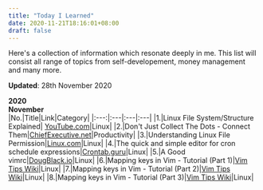 ```yaml
---
title: "Today I Learned"
date: 2020-11-21T18:16:01+08:00
draft: false
---
```

Here's a collection of information which resonate deeply in me. This list will consist all range of topics from self-developement, money management and many more.  

**Updated**: 28th November 2020

**2020**  
**November**  
|No.|Title|Link|Category|
|:---:|:---|:---|:---|
|1.|Linux File System/Structure Explained| [YouTube.com](https://www.youtube.com/watch?v=HbgzrKJvDRw)|Linux|
|2.|Don't Just Collect The Dots - Connect Them|[ChiefExecutive.net](https://chiefexecutive.net/dont-just-collect-the-dots-connect-them/)|Productivity|
|3.|Understanding Linux File Permission|[Linux.com](https://www.linux.com/training-tutorials/understanding-linux-file-permissions/)|Linux|
|4.|The quick and simple editor for cron schedule expressions|[Crontab.guru](https://crontab.guru/)|Linux|
|5.|A Good vimrc|[DougBlack.io](https://dougblack.io/words/a-good-vimrc.html)|Linux|
|6.|Mapping keys in Vim - Tutorial (Part 1)|[Vim Tips Wiki](https://vim.fandom.com/wiki/Mapping_keys_in_Vim_-_Tutorial_(Part_1))|Linux|
|7.|Mapping keys in Vim - Tutorial (Part 2)|[Vim Tips Wiki](https://vim.fandom.com/wiki/Mapping_keys_in_Vim_-_Tutorial_(Part_2))|Linux|
|8.|Mapping keys in Vim - Tutorial (Part 3)|[Vim Tips Wiki](https://vim.fandom.com/wiki/Mapping_keys_in_Vim_-_Tutorial_(Part_3))|Linux|
